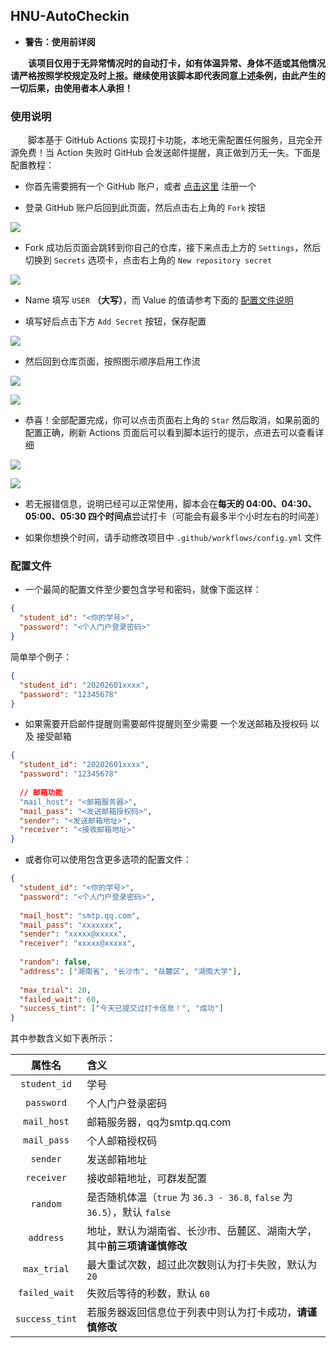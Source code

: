 ## HNU-AutoCheckin

* **警告：使用前详阅**

&emsp;&emsp;**该项目仅用于无异常情况时的自动打卡，如有体温异常、身体不适或其他情况请严格按照学校规定及时上报。继续使用该脚本即代表同意上述条例，由此产生的一切后果，由使用者本人承担！**

### 使用说明

&emsp;&emsp;脚本基于 GitHub Actions 实现打卡功能，本地无需配置任何服务，且完全开源免费！当 Action 失败时 GitHub 会发送邮件提醒，真正做到万无一失。下面是配置教程：

* 你首先需要拥有一个 GitHub 账户，或者 [点击这里](https://github.com/signup) 注册一个

* 登录 GitHub 账户后回到此页面，然后点击右上角的 `Fork` 按钮

![](images/click-fork.png)

* Fork 成功后页面会跳转到你自己的仓库，接下来点击上方的 `Settings`，然后切换到 `Secrets` 选项卡，点击右上角的 `New repository secret`

![](images/create-secret.png)

* Name 填写 `USER` **（大写）**，而 Value 的值请参考下面的 [配置文件说明](#配置文件) 

* 填写好后点击下方 `Add Secret` 按钮，保存配置

![](images/add-secret.png)

* 然后回到仓库页面，按照图示顺序启用工作流

![](images/enable-actions.png)

![](images/enable-workflow.png)

* 恭喜！全部配置完成，你可以点击页面右上角的 `Star` 然后取消，如果前面的配置正确，刷新 Actions 页面后可以看到脚本运行的提示，点进去可以查看详细

![](images/star-test.png)

![](images/test-result.png)

* 若无报错信息，说明已经可以正常使用，脚本会在**每天的 04:00、04:30、05:00、05:30 四个时间点**尝试打卡（可能会有最多半个小时左右的时间差）

* 如果你想换个时间，请手动修改项目中 `.github/workflows/config.yml` 文件

### 配置文件

* 一个最简的配置文件至少要包含学号和密码，就像下面这样：

```json
{
  "student_id": "<你的学号>",
  "password": "<个人门户登录密码>"
}
```

简单举个例子：

```json
{
  "student_id": "20202601xxxx",
  "password": "12345678"
}
```
* 如果需要开启邮件提醒则需要邮件提醒则至少需要 一个发送邮箱及授权码 以及 接受邮箱
```json
{
  "student_id": "20202601xxxx",
  "password": "12345678"
  
  // 邮箱功能
  "mail_host": "<邮箱服务器>",
  "mail_pass": "<发送邮箱授权码>",
  "sender": "<发送邮箱地址>",
  "receiver": "<接收邮箱地址>"
}
```

* 或者你可以使用包含更多选项的配置文件：

```json
{
  "student_id": "<你的学号>",
  "password": "<个人门户登录密码>",
  
  "mail_host": "smtp.qq.com",  
  "mail_pass": "xxxxxxx",
  "sender": "xxxxx@xxxxx",
  "receiver": "xxxxx@xxxxx",
  
  "random": false,
  "address": ["湖南省", "长沙市", "岳麓区", "湖南大学"],
   
  "max_trial": 20,
  "failed_wait": 60,
  "success_tint": ["今天已提交过打卡信息！", "成功"]
}
```

其中参数含义如下表所示：

| 属性名 | 含义 |
| :---: | :--- |
| `student_id` | 学号 |
| `password` | 个人门户登录密码 |
| `mail_host` | 邮箱服务器，qq为smtp.qq.com |
| `mail_pass` | 个人邮箱授权码 |
| `sender` | 发送邮箱地址 |
| `receiver` | 接收邮箱地址，可群发配置 |
| `random` | 是否随机体温（`true` 为 `36.3 - 36.8`, `false` 为 `36.5`），默认 `false` |
| `address` | 地址，默认为湖南省、长沙市、岳麓区、湖南大学，其中**前三项请谨慎修改** |
| `max_trial` | 最大重试次数，超过此次数则认为打卡失败，默认为 `20` |
| `failed_wait` | 失败后等待的秒数，默认 `60` |
| `success_tint` | 若服务器返回信息位于列表中则认为打卡成功，**请谨慎修改** |

